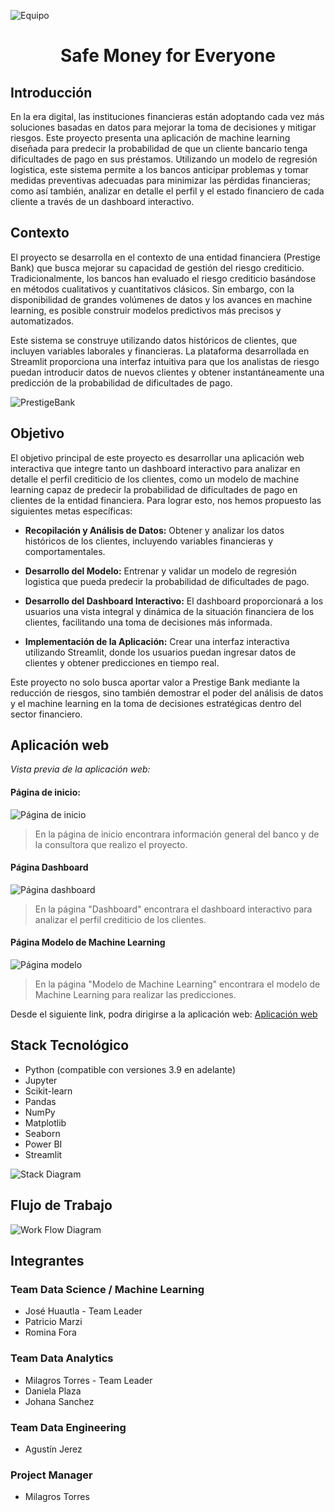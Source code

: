 ![Equipo](./images/equipo.png)

# <h1 align=center> **Safe Money for Everyone** </h1>

## Introducción

En la era digital, las instituciones financieras están adoptando cada vez más soluciones basadas en datos para mejorar la toma de decisiones y mitigar riesgos. Este proyecto presenta una aplicación de machine learning diseñada para predecir la probabilidad de que un cliente bancario tenga dificultades de pago en sus préstamos. Utilizando un modelo de regresión logistica, este sistema permite a los bancos anticipar problemas y tomar medidas preventivas adecuadas para minimizar las pérdidas financieras; como así también, analizar en detalle el perfil y el estado financiero de cada cliente a través de un dashboard interactivo.

## Contexto

El proyecto se desarrolla en el contexto de una entidad financiera (Prestige Bank) que busca mejorar su capacidad de gestión del riesgo crediticio. Tradicionalmente, los bancos han evaluado el riesgo crediticio basándose en métodos cualitativos y cuantitativos clásicos. Sin embargo, con la disponibilidad de grandes volúmenes de datos y los avances en machine learning, es posible construir modelos predictivos más precisos y automatizados.

Este sistema se construye utilizando datos históricos de clientes, que incluyen variables laborales y financieras. La plataforma desarrollada en Streamlit proporciona una interfaz intuitiva para que los analistas de riesgo puedan introducir datos de nuevos clientes y obtener instantáneamente una predicción de la probabilidad de dificultades de pago.

![PrestigeBank](./images/prestigebank.png)

## Objetivo

El objetivo principal de este proyecto es desarrollar una aplicación web interactiva que integre tanto un dashboard interactivo para analizar en detalle el perfil crediticio de los clientes, como un modelo de machine learning capaz de predecir la probabilidad de dificultades de pago en clientes de la entidad financiera. Para lograr esto, nos hemos propuesto las siguientes metas específicas:

- **Recopilación y Análisis de Datos:** Obtener y analizar los datos históricos de los clientes, incluyendo variables financieras y comportamentales.

- **Desarrollo del Modelo:** Entrenar y validar un modelo de regresión logistica que pueda predecir la probabilidad de dificultades de pago.

- **Desarrollo del Dashboard Interactivo:** El dashboard proporcionará a los usuarios una vista integral y dinámica de la situación financiera de los clientes, facilitando una toma de decisiones más informada.

- **Implementación de la Aplicación:** Crear una interfaz interactiva utilizando Streamlit, donde los usuarios puedan ingresar datos de clientes y obtener predicciones en tiempo real.


Este proyecto no solo busca aportar valor a Prestige Bank mediante la reducción de riesgos, sino también demostrar el poder del análisis de datos y el machine learning en la toma de decisiones estratégicas dentro del sector financiero.

## Aplicación web

*Vista previa de la aplicación web:*

#### Página de inicio:

![Página de inicio](./images/Page1.png)

> En la página de inicio encontrara información general del banco y de la consultora que realizo el proyecto.

#### Página Dashboard

![Página dashboard](./images/Page2.png)

> En la página "Dashboard" encontrara el dashboard interactivo para analizar el perfil crediticio de los clientes.

#### Página Modelo de Machine Learning

![Página modelo](./images/Page3.png)

> En la página "Modelo de Machine Learning" encontrara el modelo de Machine Learning para realizar las predicciones.

Desde el siguiente link, podra dirigirse a la aplicación web: [Aplicación web](https://proyectodetecciondificultadpago-bbpumkdonws7rpdwbrmmvf.streamlit.app/)


## Stack Tecnológico
- Python (compatible con versiones 3.9 en adelante)
- Jupyter
- Scikit-learn
- Pandas
- NumPy
- Matplotlib
- Seaborn
- Power BI
- Streamlit

![Stack Diagram](./images/diagrams/StackTecnologicoDiagram.png)

## Flujo de Trabajo
![Work Flow Diagram](./images/diagrams/work-flow-diagram.jpeg)

## Integrantes

### Team Data Science / Machine Learning
- José Huautla - Team Leader
- Patricio Marzi
- Romina Fora

### Team Data Analytics
- Milagros Torres - Team Leader
- Daniela Plaza
- Johana Sanchez

### Team Data Engineering
- Agustín Jerez

### Project Manager
- Milagros Torres
